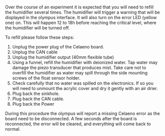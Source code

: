 Over the course of an experiment it is expected that you will need to refill the humidifier several times. The humidifier will trigger a warning that will be displayed in the olympus interface. It will also turn on the error LED (yellow one) on. This will happen 12 to 18h before reaching the critical level, where the humidifier will be turned off.


To refill please follow these steps:

1. Unplug the power plug of the Celaeno board.
2. Unplug the CAN cable
3. Unplug the humidifier output (40mm flexible tube)
4. Using a funnel, refill the humidifier with deionized water. Tap water may damage the piezo transducer that produces mist. Take care not to overfill the humidifier as water may spill through the side mounting screws of the float sensor holder.
5. Check carefully that no water was spilled on the electronics. If so you will need to unmount the acrylic cover and dry it gently with an air drier.
6. Plug back the sinkhole.
7. Plug back the CAN cable.
8. Plug back the Power


During this procedure the olympus will report a missing Celaeno error as the board need to be disconnected. A few seconds after the board is reconnected, the error will be cleared, and everything will come back to normal.